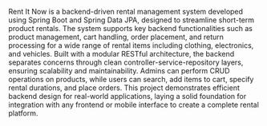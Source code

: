 Rent It Now is a backend-driven rental management system developed using Spring Boot and Spring Data JPA, designed to streamline short-term product rentals. The system supports key backend functionalities such as product management, cart handling, order placement, and return processing for a wide range of rental items including clothing, electronics, and vehicles.
Built with a modular RESTful architecture, the backend separates concerns through clean controller-service-repository layers, ensuring scalability and maintainability. Admins can perform CRUD operations on products, while users can search, add items to cart, specify rental durations, and place orders.
This project demonstrates efficient backend design for real-world applications, laying a solid foundation for integration with any frontend or mobile interface to create a complete rental platform.

